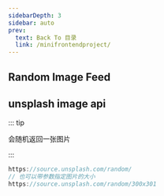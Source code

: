 ```yaml
---
sidebarDepth: 3
sidebar: auto
prev:
  text: Back To 目录
  link: /minifrontendproject/
---
```


## Random Image Feed





## unsplash image api

::: tip

会随机返回一张图片

::: 

```js
https://source.unsplash.com/random/
// 也可以带参数指定图片的大小
https://source.unsplash.com/random/300x301
```

